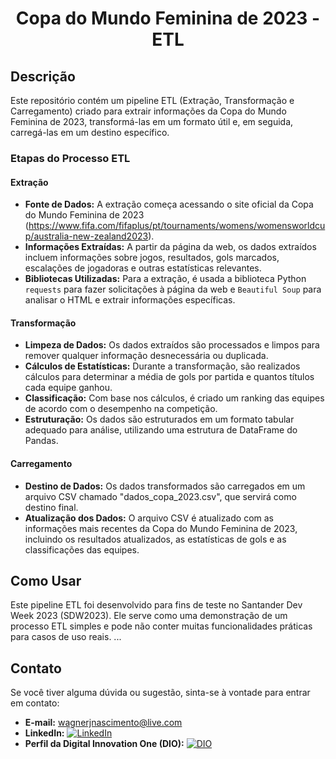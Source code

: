 <h1 align="center">
  Copa do Mundo Feminina de 2023 - ETL
</h1>

## Descrição

Este repositório contém um pipeline ETL (Extração, Transformação e Carregamento) criado para extrair informações da Copa do Mundo Feminina de 2023, transformá-las em um formato útil e, em seguida, carregá-las em um destino específico.

### Etapas do Processo ETL

#### Extração

- **Fonte de Dados:** A extração começa acessando o site oficial da Copa do Mundo Feminina de 2023 (https://www.fifa.com/fifaplus/pt/tournaments/womens/womensworldcup/australia-new-zealand2023).
- **Informações Extraídas:** A partir da página da web, os dados extraídos incluem informações sobre jogos, resultados, gols marcados, escalações de jogadoras e outras estatísticas relevantes.
- **Bibliotecas Utilizadas:** Para a extração, é usada a biblioteca Python `requests` para fazer solicitações à página da web e `Beautiful Soup` para analisar o HTML e extrair informações específicas.

#### Transformação

- **Limpeza de Dados:** Os dados extraídos são processados e limpos para remover qualquer informação desnecessária ou duplicada.
- **Cálculos de Estatísticas:** Durante a transformação, são realizados cálculos para determinar a média de gols por partida e quantos títulos cada equipe ganhou.
- **Classificação:** Com base nos cálculos, é criado um ranking das equipes de acordo com o desempenho na competição.
- **Estruturação:** Os dados são estruturados em um formato tabular adequado para análise, utilizando uma estrutura de DataFrame do Pandas.

#### Carregamento

- **Destino de Dados:** Os dados transformados são carregados em um arquivo CSV chamado "dados_copa_2023.csv", que servirá como destino final.
- **Atualização dos Dados:** O arquivo CSV é atualizado com as informações mais recentes da Copa do Mundo Feminina de 2023, incluindo os resultados atualizados, as estatísticas de gols e as classificações das equipes.

## Como Usar

Este pipeline ETL foi desenvolvido para fins de teste no Santander Dev Week 2023 (SDW2023). Ele serve como uma demonstração de um processo ETL simples e pode não conter muitas funcionalidades práticas para casos de uso reais.
...

## Contato

Se você tiver alguma dúvida ou sugestão, sinta-se à vontade para entrar em contato:

- **E-mail:** wagnerjnascimento@live.com
- **LinkedIn:** [![LinkedIn](https://img.shields.io/badge/LinkedIn-Wagner-blue)](https://www.linkedin.com/in/wagnerjnascimento/)
- **Perfil da Digital Innovation One (DIO):** [![DIO](https://img.shields.io/badge/DIO-Wagner-blue)](https://www.dio.me/users/wagnerjnascimento)
